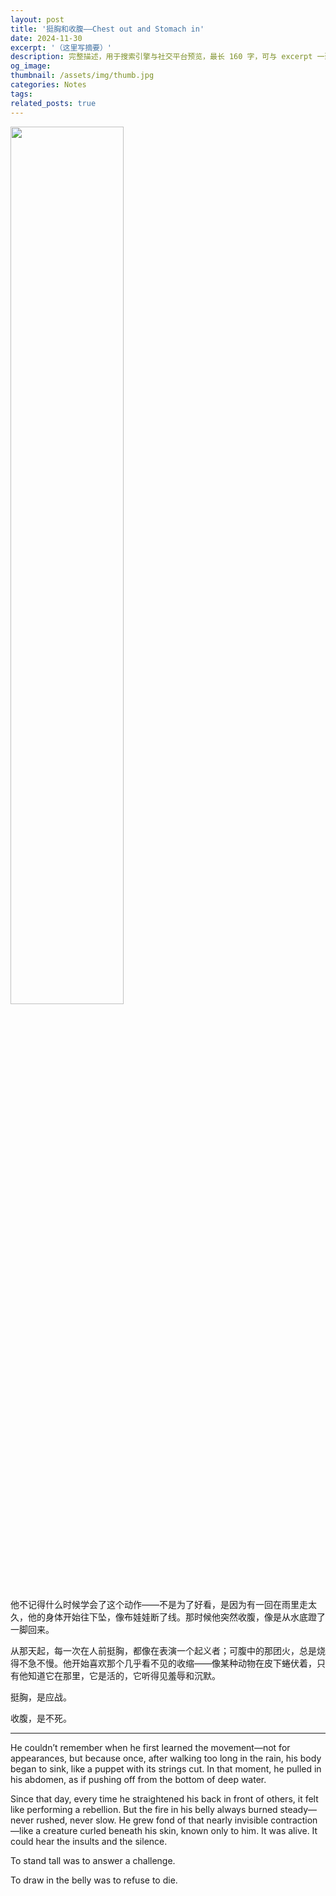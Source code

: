 ```yaml
---
layout: post
title: '挺胸和收腹——Chest out and Stomach in'
date: 2024-11-30
excerpt: '（这里写摘要）'
description: 完整描述，用于搜索引擎与社交平台预览，最长 160 字，可与 excerpt 一致
og_image: 
thumbnail: /assets/img/thumb.jpg
categories: Notes
tags: 
related_posts: true
---
```


<img src="{{ '/assets/img/blog/xxxxxxxx' | relative_url }}" style="width:60%;">

他不记得什么时候学会了这个动作——不是为了好看，是因为有一回在雨里走太久，他的身体开始往下坠，像布娃娃断了线。那时候他突然收腹，像是从水底蹬了一脚回来。

从那天起，每一次在人前挺胸，都像在表演一个起义者；可腹中的那团火，总是烧得不急不慢。他开始喜欢那个几乎看不见的收缩——像某种动物在皮下蜷伏着，只有他知道它在那里，它是活的，它听得见羞辱和沉默。

挺胸，是应战。

收腹，是不死。

---

He couldn’t remember when he first learned the movement—not for appearances, but because once, after walking too long in the rain, his body began to sink, like a puppet with its strings cut. In that moment, he pulled in his abdomen, as if pushing off from the bottom of deep water.

Since that day, every time he straightened his back in front of others, it felt like performing a rebellion. But the fire in his belly always burned steady—never rushed, never slow. He grew fond of that nearly invisible contraction—like a creature curled beneath his skin, known only to him. It was alive. It could hear the insults and the silence.

To stand tall was to answer a challenge.

To draw in the belly was to refuse to die.